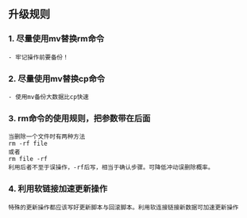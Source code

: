## 升级规则

### 1. 尽量使用mv替换rm命令
```
- 牢记操作前要备份！
```

### 2. 尽量使用mv替换cp命令
```
- 使用mv备份大数据比cp快速
```

### 3. rm命令的使用规则，把参数带在后面
```
当删除一个文件时有两种方法
rm -rf file
或者
rm file -rf
利用后者不至于误操作，-rf后写，相当于确认步骤。可降低冲动误删除概率。
```

### 4. 利用软链接加速更新操作
```
特殊的更新操作都应该写好更新脚本与回滚脚本。利用软连接链接新数据可加速更新操作
```

